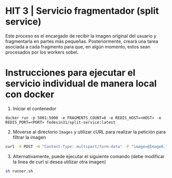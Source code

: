 # HIT 3 | Servicio fragmentador (split service)

Este proceso es el encargado de recibir la imagen original del usuario y fragmentarla en partes más pequeñas. Posteriormente, creará una tarea asociada a cada fragmento
para que, en algún momento, estos sean procesados por los workers sobel.

# Instrucciones para ejecutar el servicio individual de manera local con docker

1. Iniciar el contenedor

```
docker run -p 5001:5000 -e FRAGMENTS_COUNT=6 -e REDIS_HOST=<HOST> -e REDIS_PORT=<PORT> fedesin31/split-service:latest
```

2. Moverse al directorio `Images` y utilizar cURL para realizar la petición para filtrar la imagen

```bash
curl -X POST -H "Content-Type: multipart/form-data" -F "image=@Image6.jpg" -w '\nTiempo total: %{time_total}s\n' http://localhost:5001/api/split
```

3. Alternativamente, puede ejecutar el siguiente comando (debe modificar la linea de curl si desea utilizar otra imagen)

```bash
sh runner.sh
```
